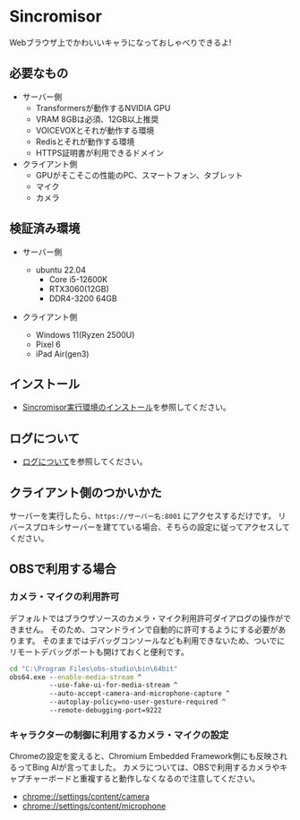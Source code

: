 # Sincromisor

Webブラウザ上でかわいいキャラになっておしゃべりできるよ!

## 必要なもの

* サーバー側
  * Transformersが動作するNVIDIA GPU
  * VRAM 8GBは必須、12GB以上推奨
  * VOICEVOXとそれが動作する環境
  * Redisとそれが動作する環境
  * HTTPS証明書が利用できるドメイン
* クライアント側
  * GPUがそこそこの性能のPC、スマートフォン、タブレット
  * マイク
  * カメラ

## 検証済み環境

* サーバー側
  * ubuntu 22.04
    * Core i5-12600K
    * RTX3060(12GB)
    * DDR4-3200 64GB

* クライアント側
  * Windows 11(Ryzen 2500U)
  * Pixel 6
  * iPad Air(gen3)

## インストール

* [Sincromisor実行環境のインストール](INSTALL.md)を参照してください。

## ログについて

* [ログについて](src/log/README.md)を参照してください。

## クライアント側のつかいかた

サーバーを実行したら、`https://サーバー名:8001` にアクセスするだけです。
リバースプロキシサーバーを建てている場合、そちらの設定に従ってアクセスしてください。

## OBSで利用する場合

### カメラ・マイクの利用許可

デフォルトではブラウザソースのカメラ・マイク利用許可ダイアログの操作ができません。
そのため、コマンドラインで自動的に許可するようにする必要があります。
そのままではデバッグコンソールなども利用できないため、ついでにリモートデバッグポートも開けておくと便利です。

```bat
cd "C:\Program Files\obs-studio\bin\64bit"
obs64.exe --enable-media-stream ^
          --use-fake-ui-for-media-stream ^
          --auto-accept-camera-and-microphone-capture ^
          --autoplay-policy=no-user-gesture-required ^
          --remote-debugging-port=9222
```

### キャラクターの制御に利用するカメラ・マイクの設定

Chromeの設定を変えると、Chromium Embedded Framework側にも反映されるってBing AIが言ってました。
カメラについては、OBSで利用するカメラやキャプチャーボードと重複すると動作しなくなるので注意してください。

* <chrome://settings/content/camera>
* [chrome://settings/content/microphone](chrome://settings/content/camera)
